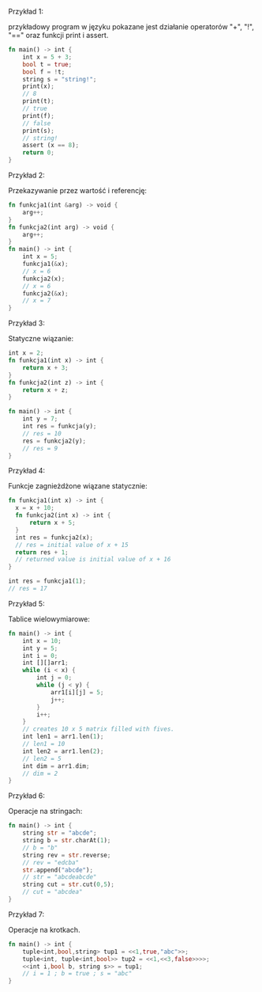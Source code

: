 Przykład 1:

przykładowy program w języku pokazane 
jest działanie operatorów "+", "!", "==" oraz funkcji print i assert.

````rust
fn main() -> int {
    int x = 5 + 3;
    bool t = true;
    bool f = !t;
    string s = "string!";
    print(x);
    // 8
    print(t);
    // true
    print(f);
    // false
    print(s);
    // string!
    assert (x == 8);
    return 0;
}
````

Przykład 2:

Przekazywanie przez wartość i referencję:

```rust
fn funkcja1(int &arg) -> void {
    arg++;
}
fn funkcja2(int arg) -> void {
    arg++;
}
fn main() -> int {
    int x = 5;
    funkcja1(&x);
	// x = 6
    funkcja2(x);
    // x = 6
    funkcja2(&x);
    // x = 7
} 
```

Przykład 3:

Statyczne wiązanie:

```rust
int x = 2;
fn funkcja1(int x) -> int {
    return x + 3;
}
fn funkcja2(int z) -> int {
    return x + z;
}

fn main() -> int {
    int y = 7;
    int res = funkcja(y);
    // res = 10
    res = funkcja2(y);
    // res = 9
}

```

Przykład 4:

Funkcje zagnieżdżone wiązane statycznie:

```rust
fn funkcja1(int x) -> int {
  x = x + 10;
  fn funkcja2(int x) -> int {
      return x + 5;
  }
  int res = funkcja2(x);
  // res = initial value of x + 15
  return res + 1;
  // returned value is initial value of x + 16
}

int res = funkcja1(1);
// res = 17
```

Przykład 5:

Tablice wielowymiarowe:

```rust
fn main() -> int {
    int x = 10;
    int y = 5;
    int i = 0;
    int [][]arr1;
    while (i < x) {
        int j = 0;
        while (j < y) {
            arr1[i][j] = 5;
            j++;
        }
        i++;
    }
    // creates 10 x 5 matrix filled with fives.
    int len1 = arr1.len(1);
    // len1 = 10
    int len2 = arr1.len(2);
    // len2 = 5
    int dim = arr1.dim;
    // dim = 2
}
```

Przykład 6:

Operacje na stringach:

```rust
fn main() -> int {
	string str = "abcde";
    string b = str.charAt(1);
    // b = "b"
    string rev = str.reverse;
    // rev = "edcba"
    str.append("abcde");
    // str = "abcdeabcde"
	string cut = str.cut(0,5);
    // cut = "abcdea"
}
```

Przykład 7:

Operacje na krotkach.

```rust
fn main() -> int {
    tuple<int,bool,string> tup1 = <<1,true,"abc">>;
    tuple<int, tuple<int,bool>> tup2 = <<1,<<3,false>>>>;
    <<int i,bool b, string s>> = tup1;
    // i = 1 ; b = true ; s = "abc"
}
```

